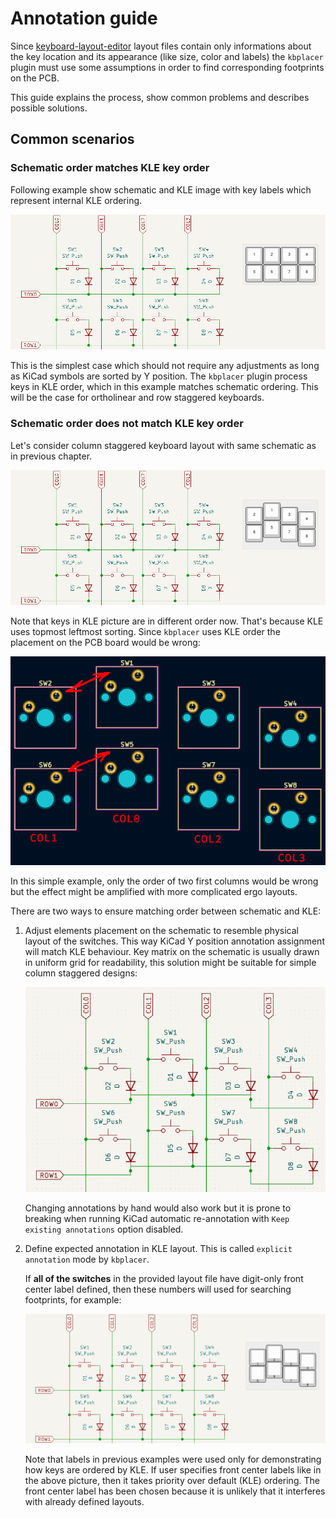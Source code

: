 # Annotation guide

Since [keyboard-layout-editor](http://www.keyboard-layout-editor.com/) layout
files contain only informations about the key location and its
appearance (like size, color and labels) the `kbplacer` plugin
must use some assumptions in order to find corresponding
footprints on the PCB.

This guide explains the process, show common problems and describes
possible solutions.

## Common scenarios

### Schematic order matches KLE key order

Following example show schematic and KLE image
with key labels which represent internal KLE ordering.

![annotation-guide-1](../resources/annotation-guide-1.png)

This is the simplest case which should not require any adjustments
as long as KiCad symbols are sorted by Y position.
The `kbplacer` plugin process keys in KLE order, which in this example
matches schematic ordering. This will be the case for
ortholinear and row staggered keyboards.

### Schematic order does not match KLE key order

Let's consider column staggered keyboard layout with same schematic
as in previous chapter.

![annotation-guide-2](../resources/annotation-guide-2.png)

Note that keys in KLE picture are in different order now.
That's because KLE uses topmost leftmost sorting.
Since `kbplacer` uses KLE order the placement on the PCB board would
be wrong:

![annotation-guide-3](../resources/annotation-guide-3.png)

In this simple example, only the order of two first columns
would be wrong but the effect might be amplified with more
complicated ergo layouts.

There are two ways to ensure matching order between schematic and KLE:

1. Adjust elements placement on the schematic to resemble physical layout
   of the switches. This way KiCad Y position annotation assignment will match
   KLE behaviour. Key matrix on the schematic is usually drawn
   in uniform grid for readability, this solution might be suitable for simple
   column staggered designs:

   ![annotation-guide-4](../resources/annotation-guide-4.png)

   Changing annotations by hand would also work but it is prone to breaking when
   running KiCad automatic re-annotation with `Keep existing annotations`
   option disabled.

2. Define expected annotation in KLE layout. This is called `explicit annotation`
   mode by `kbplacer`.

   If **all of the switches** in the provided layout file
   have digit-only front center label defined, then these numbers will used
   for searching footprints, for example:

   ![annotation-guide-5](../resources/annotation-guide-5.png)

   Note that labels in previous examples were used only for demonstrating
   how keys are ordered by KLE. If user specifies front center labels like
   in the above picture, then it takes priority over default (KLE) ordering.
   The front center label has been chosen because it is unlikely that it
   interferes with already defined layouts.
